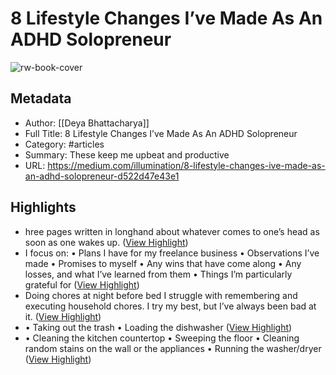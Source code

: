 # 8 Lifestyle Changes I’ve Made As An ADHD Solopreneur

![rw-book-cover](https://readwise-assets.s3.amazonaws.com/media/uploaded_book_covers/profile_1073452/1LLmmlLCFQqXONwP3stE1WA.jpeg)

## Metadata
- Author: [[Deya Bhattacharya]]
- Full Title: 8 Lifestyle Changes I’ve Made As An ADHD Solopreneur
- Category: #articles
- Summary: These keep me upbeat and productive
- URL: https://medium.com/illumination/8-lifestyle-changes-ive-made-as-an-adhd-solopreneur-d522d47e43e1

## Highlights
- hree pages written in longhand about whatever comes to one’s head as soon as one wakes up. ([View Highlight](https://read.readwise.io/read/01hb0nnfj9x0w3zbwmz16xhxz9))
- I focus on:
  • Plans I have for my freelance business
  • Observations I’ve made
  • Promises to myself
  • Any wins that have come along
  • Any losses, and what I’ve learned from them
  • Things I’m particularly grateful for ([View Highlight](https://read.readwise.io/read/01hb0nnqt29d7e328mj1130ad0))
- Doing chores at night before bed
  I struggle with remembering and executing household chores. I try my best, but I’ve always been bad at it. ([View Highlight](https://read.readwise.io/read/01hb0nrgm5fq4eeczrvdx9wzty))
- • Taking out the trash
  • Loading the dishwasher ([View Highlight](https://read.readwise.io/read/01hb0nrqa7bnezgpsp9m4vq1mh))
- • Cleaning the kitchen countertop
  • Sweeping the floor
  • Cleaning random stains on the wall or the appliances
  • Running the washer/dryer ([View Highlight](https://read.readwise.io/read/01hb0ns25nvgvdd9a0y7zar905))
